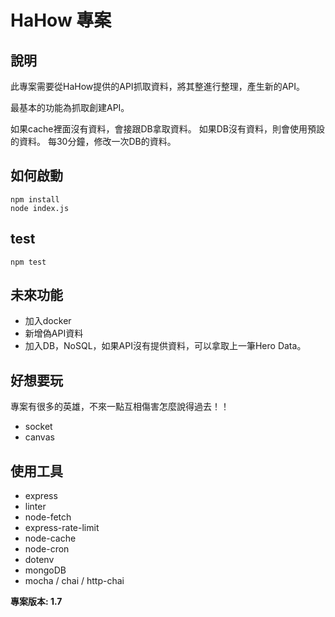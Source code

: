# HaHow 專案

## 說明
此專案需要從HaHow提供的API抓取資料，將其整進行整理，產生新的API。

最基本的功能為抓取創建API。

如果cache裡面沒有資料，會接跟DB拿取資料。
如果DB沒有資料，則會使用預設的資料。
每30分鐘，修改一次DB的資料。

## 如何啟動
```
npm install
node index.js
```

## test
```
npm test
```

## 未來功能
* 加入docker
* 新增偽API資料
* 加入DB，NoSQL，如果API沒有提供資料，可以拿取上一筆Hero Data。

## 好想要玩
專案有很多的英雄，不來一點互相傷害怎麼說得過去！！
* socket
* canvas

## 使用工具
* express
* linter
* node-fetch
* express-rate-limit
* node-cache
* node-cron
* dotenv
* mongoDB
* mocha / chai / http-chai

**專案版本: 1.7**